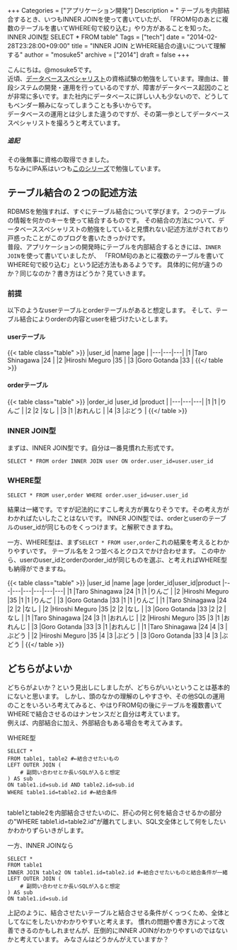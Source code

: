 +++
Categories = ["アプリケーション開発"]
Description = " テーブルを内部結合するとき、いつもINNER JOINを使って書いていたが、 「FROM句のあとに複数のテーブルを書いてWHERE句で絞り込む」やり方があることを知った。  INNER JOIN型  SELECT * FROM table"
Tags = ["tech"]
date = "2014-02-28T23:28:00+09:00"
title = "INNER JOIN とWHERE結合の違いについて理解する"
author = "mosuke5"
archive = ["2014"]
draft = false
+++

こんにちは。@mosuke5です。  
近頃、[データベーススペシャリスト](https://www.jitec.ipa.go.jp/1_11seido/db.html)の資格試験の勉強をしています。理由は、普段システムの開発・運用を行っているのですが、障害がデータベース起因のことが非常に多いです。また社内にデータベースに詳しい人も少ないので、どうしてもベンダー頼みになってしまうことも多いからです。  
データベースの運用とは少しまた違うのですが、その第一歩としてデータベーススペシャリストを撮ろうと考えています。

##### 追記
その後無事に資格の取得できました。  
ちなみにIPA系はいつも<a href="https://amzn.to/2Xeg1Yu" target="_blank">このシリーズ</a>で勉強しています。
<!--more-->

## テーブル結合の２つの記述方法
RDBMSを勉強すれば、すぐにテーブル結合について学びます。２つのテーブルの情報を何かのキーを使って結合するものです。
その結合の方法について、データベーススペシャリストの勉強をしていると見慣れない記述方法がされており戸惑ったことがこのブログを書いたきっかけです。  
普段、アプリケーションの開発時にテーブルを内部結合するときには、`INNER JOIN`を使って書いていましたが、
「FROM句のあとに複数のテーブルを書いてWHERE句で絞り込む」という記述方法もあるようです。
具体的に何が違うのか？同じなのか？書き方はどうか？見ていきます。

### 前提
以下のようなuserテーブルとorderテーブルがあると想定します。
そして、テーブル結合によりorderの内容とuserを紐づけたいとします。

#### userテーブル
{{< table class="table" >}}
|user_id  |name  |age  |
|---|---|---|
|1  |Taro Shinagawa  |24  |
|2  |Hiroshi Meguro  |35  |
|3  |Goro Gotanda  |33  |
{{</ table >}}

#### orderテーブル
{{< table class="table" >}}
|order_id  |user_id  |product  |
|---|---|---|
|1  |1  |りんご  |
|2  |2  |なし  |
|3  |1  |おれんじ  |
|4  |3  |ぶどう  |
{{</ table >}}

### INNER JOIN型
まずは、INNER JOIN型です。自分は一番見慣れた形式です。

```mysql
SELECT * FROM order INNER JOIN user ON order.user_id=user.user_id
```

### WHERE型

```mysql
SELECT * FROM user,order WHERE order.user_id=user.user_id
```

結果は一緒です。ですが記法的にすこし考え方が異なりそうです。その考え方がわかればたいしたことはないです。
INNER JOIN型では、orderとuserのテーブルのuser_idが同じものをくっつけます。と解釈できますね。

一方、WHERE型は、まず`SELECT * FROM user,order`これの結果を考えるとわかりやすいです。
テーブル名を２つ並べるとクロスでかけ合わせます。
この中から、userのuser_idとorderのorder_idが同じものを選ぶ、と考えればWHERE型も納得ができますね。

{{< table class="table" >}}
|user_id  |name  |age  |order_id|user_id|product
|---|---|---|---|---|---|
|1  |Taro Shinagawa  |24  |1  |1  |りんご  |
|2  |Hiroshi Meguro  |35  |1  |1  |りんご  |
|3  |Goro Gotanda  |33  |1  |1  |りんご  |
|1  |Taro Shinagawa  |24  |2  |2  |なし  |
|2  |Hiroshi Meguro  |35  |2  |2  |なし  |
|3  |Goro Gotanda  |33  |2  |2  |なし  |
|1  |Taro Shinagawa  |24  |3  |1  |おれんじ  |
|2  |Hiroshi Meguro  |35  |3  |1  |おれんじ  |
|3  |Goro Gotanda  |33  |3  |1  |おれんじ  |
|1  |Taro Shinagawa  |24  |4  |3  |ぶどう  |
|2  |Hiroshi Meguro  |35  |4  |3  |ぶどう  |
|3  |Goro Gotanda  |33  |4  |3  |ぶどう  |
{{</ table >}}

## どちらがよいか
どちらがよいか？という見出しにしましたが、どちらがいいということは基本的にないと思います。
しかし、頭のなかの理解のしやすさや、その他SQLの運用のことをいろいろ考えてみると、やはりFROM句の後にテーブルを複数書いてWHEREで結合させるのはナンセンスだと自分は考えています。  
例えば、内部結合に加え、外部結合もある場合を考えてみます。
<p>WHERE型</p>

```mysql
SELECT * 
FROM table1, table2 #←結合させたいもの
LEFT OUTER JOIN (
    # 副問い合わせとか長いSQLが入ると想定
) AS sub
ON table1.id=sub.id AND table2.id=sub.id
WHERE table1.id=table2.id #←結合条件
 
```
<p>table1とtable2を内部結合させたいのに、肝心の何と何を結合させるかの部分の"WHERE table1.id=table2.id"が離れてしまい、SQL文全体として何をしたいかわかりずらいきがします。</p>
<p>一方、INNER JOINなら</p>

```mysql
SELECT * 
FROM table1
INNER JOIN table2 ON table1.id=table2.id #←結合させたいものと結合条件が一緒
LEFT OUTER JOIN (
    # 副問い合わせとか長いSQLが入ると想定
) AS sub
ON table1.id=sub.id
```

上記のように、結合させたいテーブルと結合させる条件がくっつくため、全体としてなにをしたいかわかりやすいと考えます。
慣れの問題や書き方によって改善できるのかもしれませんが、圧倒的にINNER JOINがわかりやすいのではないかと考えています。
みなさんはどうかんがえていますか？